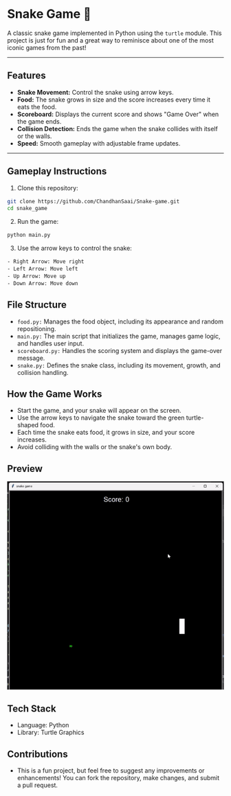 # Snake Game 🐍

A classic snake game implemented in Python using the `turtle` module. This project is just for fun and a great way to reminisce about one of the most iconic games from the past!

---

## Features

- **Snake Movement:** Control the snake using arrow keys.
- **Food:** The snake grows in size and the score increases every time it eats the food.
- **Scoreboard:** Displays the current score and shows "Game Over" when the game ends.
- **Collision Detection:** Ends the game when the snake collides with itself or the walls.
- **Speed:** Smooth gameplay with adjustable frame updates.

---

## Gameplay Instructions

1. Clone this repository:
```bash
git clone https://github.com/ChandhanSaai/Snake-game.git
cd snake_game
```
2. Run the game:
```bash
python main.py
```
3. Use the arrow keys to control the snake:
```bash
- Right Arrow: Move right
- Left Arrow: Move left
- Up Arrow: Move up
- Down Arrow: Move down
```
## File Structure
- `food.py:` Manages the food object, including its appearance and random repositioning.
- `main.py:` The main script that initializes the game, manages game logic, and handles user input.
- `scoreboard.py:` Handles the scoring system and displays the game-over message.
- `snake.py:` Defines the snake class, including its movement, growth, and collision handling.
## How the Game Works
- Start the game, and your snake will appear on the screen.
- Use the arrow keys to navigate the snake toward the green turtle-shaped food.
- Each time the snake eats food, it grows in size, and your score increases.
- Avoid colliding with the walls or the snake's own body.
## Preview
![image](Snake_game_gif.gif)
## Tech Stack
- Language: Python
- Library: Turtle Graphics
## Contributions
- This is a fun project, but feel free to suggest any improvements or enhancements! You can fork the repository, make changes, and submit a pull request.
